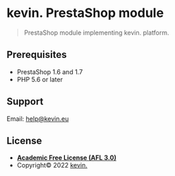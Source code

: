 # kevin. PrestaShop module

> PrestaShop module implementing kevin. platform.

## Prerequisites

- PrestaShop 1.6 and 1.7
- PHP 5.6 or later

## Support

Email: help@kevin.eu

## License

- **[Academic Free License (AFL 3.0)](http://opensource.org/licenses/afl-3.0.php)**
- Copyright© 2022 <a href="https://www.kevin.eu/" target="_blank">kevin.</a>
